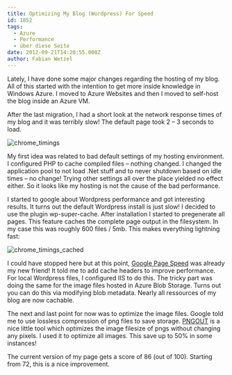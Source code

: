 ```yaml
---
title: Optimizing My Blog (Wordpress) For Speed
id: 1852
tags:
  - Azure
  - Performance
  - über diese Seite
date: 2012-09-21T14:20:55.000Z
author: Fabian Wetzel
---
```


Lately, I have done some major changes regarding the hosting of my blog. All of this started with the intention to get more inside knowledge in Windows Azure. I moved to Azure Websites and then I moved to self-host the blog inside an Azure VM.

After the last migration, I had a short look at the network response times of my blog and it was terribly slow! The default page took 2 – 3 seconds to load.

![chrome_timings](https://az275061.vo.msecnd.net/blogmedia/2012/09/chrome_timings.png "chrome_timings")

My first idea was related to bad default settings of my hosting environment. I configured PHP to cache compiled files – nothing changed. I changed the application pool to not load .Net stuff and to never shutdown based on idle times – no change! Trying other settings all over the place yielded no effect either. So it looks like my hosting is not the cause of the bad performance.

I started to google about Wordpress performance and got interesting results. It turns out the default Wordpress install is just slow! I decided to use the plugin wp-super-cache. After installation I started to pregenerate all pages. This feature caches the complete page output in the filesystem. In my case this was roughly 600 files / 5mb. This makes everything lightning fast:

![chrome_timings_cached](https://az275061.vo.msecnd.net/blogmedia/2012/09/chrome_timings_cached.png "chrome_timings_cached")

I could have stopped here but at this point, [Google Page Speed](https://developers.google.com/speed/pagespeed/insights) was already my new friend! It told me to add cache headers to improve performance. For local Wordpress files, I configured IIS to do this. The tricky part was doing the same for the image files hosted in Azure Blob Storage. Turns out you can do this via modifying blob metadata. Nearly all ressources of my blog are now cachable.

The next and last point for now was to optimize the image files. Google told me to use lossless compression of png files to save storage. [PNGOUT](http://advsys.net/ken/util/pngout.htm) is a nice little tool which optimizes the image filesize of pngs without changing any pixels. I used it to optimize all images. This save up to 50% in some instances!

The current version of my page gets a score of 86 (out of 100). Starting from 72, this is a nice improvement.

